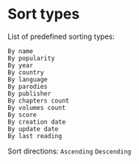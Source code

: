 # Sort types

List of predefined sorting types:

`By name`  
`By popularity`  
`By year`  
`By country`  
`By language`  
`By parodies`  
`By publisher`  
`By chapters count`  
`By volumes count`  
`By score`  
`By creation date`  
`By update date`  
`By last reading`  

Sort directions:
`Ascending`
`Descending`